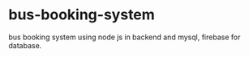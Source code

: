 # bus-booking-system
bus booking system using node js in backend and mysql, firebase  for database.
